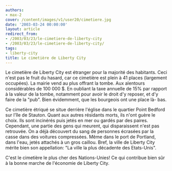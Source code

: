 ```yaml
---
authors:
- max-2
cover: /content/images/v1/user20/cimetiere.jpg
date: '2003-03-24 00:00:00'
layout: article
redirect_from:
- /2003/03/23/le-cimetiere-de-liberty-city
- /2003/03/23/le-cimetiere-de-liberty-city/
tags:
- liberty-city
title: Le cimetière de Liberty City
---
```



Le cimetière de Liberty City est étranger pour la majorité des habitants. Ceci n'est pas le fruit du hasard, car ce cimetière est plein à 41 places (largement occupées). La mairie vend au plus offrant la tombe. Aux alentours considérables de 100 000 $. En oubliant la taxe annuelle de 15% par rapport à la valeur de la tombe, notamment pour avoir le droit d'y reposer, et d'y faire de la "pub". Bien évidemment, que les bourgeois ont une place là- bas.

Ce cimetière étriqué se situe derrière l'église dans le quartier Point Bedford sur l'île de Stauton. Quant aux autres résidants morts, ils n'ont guère le choix. Ils sont incinérés puis jetés en mer ou gardés par des paires. Cependant, une partie des gens qui meurent, qui disparaissent n'est pas retrouvée. On a déjà découvert du sang de personnes écrasées par la casse dans des voitures compressées. Même dans le port de Portland, dans l'eau, jetés attachés à un gros caillou. Bref, la ville de Liberty City mérite bien son appellation: "La ville la plus décadente des Etats-Unis".

C'est le cimetière le plus cher des Nations-Unies! Ce qui contribue bien sûr à la bonne marche de l'économie de Liberty City.